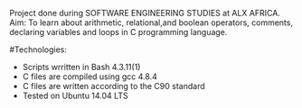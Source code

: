 Project done during SOFTWARE ENGINEERING STUDIES at ALX AFRICA.
Aim: 
To learn about arithmetic, relational,and boolean operators, comments, declaring variables and loops in C programming language.

#Technologies:
* Scripts wrritten in Bash 4.3.11(1)
* C files are compiled using gcc 4.8.4
* C files are written according to the C90 standard
* Tested on Ubuntu 14.04 LTS
